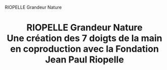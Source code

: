 RIOPELLE Grandeur Nature
<h1 align=center>
RIOPELLE Grandeur Nature<br>
Une création des 7 doigts de la main en coproduction avec la Fondation Jean Paul Riopelle
</h1>
